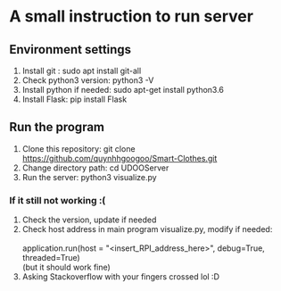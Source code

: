 # A small instruction to run server
## Environment settings
1. Install git : sudo apt install git-all
2. Check python3 version: python3 -V
3. Install python if needed: sudo apt-get install python3.6
4. Install Flask: pip install Flask

## Run the program
1. Clone this repository: git clone https://github.com/quynhhgoogoo/Smart-Clothes.git
2. Change directory path: cd UDOOServer
3. Run the server: python3 visualize.py

### If it still not working :(
1. Check the version, update if needed
2. Check host address in main program visualize.py, modify if needed:<br>  
      application.run(host = "<insert_RPI_address_here>", debug=True, threaded=True) <br>
      (but it should work fine)
3. Asking Stackoverflow with your fingers crossed lol :D
